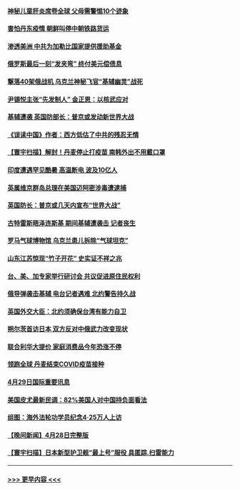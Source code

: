 #### [神秘儿童肝炎席卷全球 父母需警惕10个迹象](../pages/prog202/a103414241.md?t=04302151) 
#### [害怕丹东疫情 朝鲜叫停中朝铁路货运](../pages/prog202/a103414232.md?t=04302151) 
#### [渗透美洲 中共为加勒比国家提供援助基金](../pages/prog202/a103414227.md?t=04302151) 
#### [俄罗斯最后一刻“发夹弯”  终付美元偿债息](../pages/prog202/a103414159.md?t=04302151) 
#### [撃落40架俄战机 乌克兰神秘飞官“基辅幽灵”战死](../pages/prog202/a103414134.md?t=04302151) 
#### [尹锡悦主张“先发制人” 金正恩：以核武应对](../pages/prog202/a103414121.md?t=04302151) 
#### [基辅遭袭 英国防部长：普京或发动新世界大战](../pages/prog202/a103413859.md?t=04302151) 
#### [《误读中国》作者：西方低估了中共的残忍无情](../pages/prog202/a103414025.md?t=04302151) 
#### [【寰宇扫描】解封！丹麦停止打疫苗 南韩外出不用戴口罩](../pages/prog202/a103413751.md?t=04302151) 
#### [印度遭遇罕见酷暑 高温断电 波及10亿人](../pages/prog202/a103413862.md?t=04302151) 
#### [英属维京群岛总理在美国迈阿密涉毒遭逮捕](../pages/prog202/a103413829.md?t=04302151) 
#### [英国防长：普京或几天内宣布“世界大战”](../pages/prog202/a103413910.md?t=04302151) 
#### [古特雷斯晤泽连斯基 期间基辅遭袭击 记者丧生](../pages/prog202/a103413831.md?t=04302151) 
#### [罗马气球博物馆 乌克兰患儿拆除“气球坦克”](../pages/prog202/a103413730.md?t=04302151) 
#### [山东江苏惊现“竹子开花” 史实证不祥之兆](../pages/prog202/a103413749.md?t=04302151) 
#### [台、美、加专家举行研讨会 共议促进原住民权利](../pages/prog202/a103413666.md?t=04302151) 
#### [俄导弹袭击基辅 电台记者遇难 北约警告持久战](../pages/prog202/a103413653.md?t=04302151) 
#### [英国外交大臣：北约须确保台湾有能力自卫](../pages/prog202/a103413626.md?t=04302151) 
#### [朔尔茨首访日本 双方反对中俄武力改变现状](../pages/prog202/a103413546.md?t=04302151) 
#### [联合利华大提价 家庭消费品今年恐涨不停](../pages/prog202/a103413289.md?t=04302151) 
#### [领跑全球 丹麦结束COVID疫苗接种](../pages/prog202/a103413270.md?t=04302151) 
#### [4月29日国际重要讯息](../pages/prog202/a103413274.md?t=04302151) 
#### [美国皮尤最新民调：82%美国人对中国持负面看法](../pages/prog202/a103413248.md?t=04302151) 
#### [组图：海外法轮功学员纪念4‧25万人上访](../pages/prog202/a103413180.md?t=04302151) 
#### [【晚间新闻】4月28日完整版](../pages/prog202/a103413038.md?t=04302151) 
#### [【寰宇扫描】日本新型护卫舰“最上号”服役 具匿踪.扫雷能力](../pages/prog202/a103412814.md?t=04302151) 

----
#### [ >>> 更早内容 <<< ](../indexes/prog202-earlier.md)
